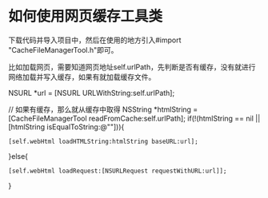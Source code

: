 # 如何使用网页缓存工具类

下载代码并导入项目中，然后在使用的地方引入#import "CacheFileManagerTool.h"即可。

比如加载网页，需要知道网页地址self.urlPath，先判断是否有缓存，没有就进行网络加载并写入缓存，如果有就加载缓存文件。

NSURL *url = [NSURL URLWithString:self.urlPath];

// 如果有缓存，那么就从缓存中取得
NSString *htmlString = [CacheFileManagerTool readFromCache:self.urlPath];
if(!(htmlString == nil || [htmlString isEqualToString:@""])){
    
    [self.webHtml loadHTMLString:htmlString baseURL:url];
    
}else{
    
    [self.webHtml loadRequest:[NSURLRequest requestWithURL:url]];
}
